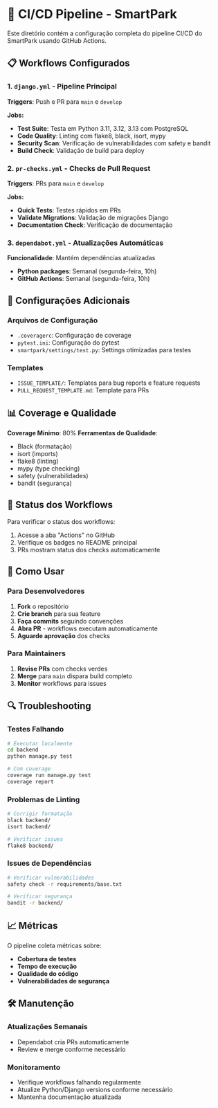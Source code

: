 # 🚀 CI/CD Pipeline - SmartPark

Este diretório contém a configuração completa do pipeline CI/CD do SmartPark usando GitHub Actions.

## 📋 Workflows Configurados

### 1. `django.yml` - Pipeline Principal

**Triggers**: Push e PR para `main` e `develop`

**Jobs:**

-   **Test Suite**: Testa em Python 3.11, 3.12, 3.13 com PostgreSQL
-   **Code Quality**: Linting com flake8, black, isort, mypy
-   **Security Scan**: Verificação de vulnerabilidades com safety e bandit
-   **Build Check**: Validação de build para deploy

### 2. `pr-checks.yml` - Checks de Pull Request

**Triggers**: PRs para `main` e `develop`

**Jobs:**

-   **Quick Tests**: Testes rápidos em PRs
-   **Validate Migrations**: Validação de migrações Django
-   **Documentation Check**: Verificação de documentação

### 3. `dependabot.yml` - Atualizações Automáticas

**Funcionalidade**: Mantém dependências atualizadas

-   **Python packages**: Semanal (segunda-feira, 10h)
-   **GitHub Actions**: Semanal (segunda-feira, 10h)

## 🔧 Configurações Adicionais

### Arquivos de Configuração

-   `.coveragerc`: Configuração de coverage
-   `pytest.ini`: Configuração do pytest
-   `smartpark/settings/test.py`: Settings otimizadas para testes

### Templates

-   `ISSUE_TEMPLATE/`: Templates para bug reports e feature requests
-   `PULL_REQUEST_TEMPLATE.md`: Template para PRs

## 📊 Coverage e Qualidade

**Coverage Mínimo**: 80%
**Ferramentas de Qualidade**:

-   Black (formatação)
-   isort (imports)
-   flake8 (linting)
-   mypy (type checking)
-   safety (vulnerabilidades)
-   bandit (segurança)

## 🚦 Status dos Workflows

Para verificar o status dos workflows:

1. Acesse a aba "Actions" no GitHub
2. Verifique os badges no README principal
3. PRs mostram status dos checks automaticamente

## 📝 Como Usar

### Para Desenvolvedores

1. **Fork** o repositório
2. **Crie branch** para sua feature
3. **Faça commits** seguindo convenções
4. **Abra PR** - workflows executam automaticamente
5. **Aguarde aprovação** dos checks

### Para Maintainers

1. **Revise PRs** com checks verdes
2. **Merge** para `main` dispara build completo
3. **Monitor** workflows para issues

## 🔍 Troubleshooting

### Testes Falhando

```bash
# Executar localmente
cd backend
python manage.py test

# Com coverage
coverage run manage.py test
coverage report
```

### Problemas de Linting

```bash
# Corrigir formatação
black backend/
isort backend/

# Verificar issues
flake8 backend/
```

### Issues de Dependências

```bash
# Verificar vulnerabilidades
safety check -r requirements/base.txt

# Verificar segurança
bandit -r backend/
```

## 📈 Métricas

O pipeline coleta métricas sobre:

-   **Cobertura de testes**
-   **Tempo de execução**
-   **Qualidade do código**
-   **Vulnerabilidades de segurança**

## 🛠️ Manutenção

### Atualizações Semanais

-   Dependabot cria PRs automaticamente
-   Review e merge conforme necessário

### Monitoramento

-   Verifique workflows falhando regularmente
-   Atualize Python/Django versions conforme necessário
-   Mantenha documentação atualizada
